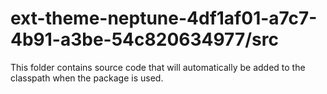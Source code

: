 # ext-theme-neptune-4df1af01-a7c7-4b91-a3be-54c820634977/src

This folder contains source code that will automatically be added to the classpath when
the package is used.
